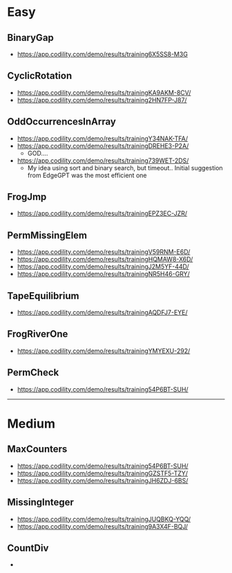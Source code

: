 # Easy

## BinaryGap
- https://app.codility.com/demo/results/training6X5SS8-M3G

## CyclicRotation
- https://app.codility.com/demo/results/trainingKA9AKM-8CV/
- https://app.codility.com/demo/results/training2HN7FP-J87/

## OddOccurrencesInArray
- https://app.codility.com/demo/results/trainingY34NAK-TFA/
- https://app.codility.com/demo/results/trainingDREHE3-P2A/
  - GOD....
- https://app.codility.com/demo/results/training739WET-2DS/
  - My idea using sort and binary search, but timeout.. Initial suggestion from EdgeGPT was the most efficient one

## FrogJmp
- https://app.codility.com/demo/results/trainingEPZ3EC-JZR/

## PermMissingElem
- https://app.codility.com/demo/results/trainingV59RNM-E6D/
- https://app.codility.com/demo/results/trainingHQMAW8-X6D/
- https://app.codility.com/demo/results/trainingJ2M5YF-44D/
- https://app.codility.com/demo/results/trainingNR5H46-GRY/

## TapeEquilibrium
- https://app.codility.com/demo/results/trainingAQDFJ7-EYE/

## FrogRiverOne
- https://app.codility.com/demo/results/trainingYMYEXU-292/

## PermCheck
- https://app.codility.com/demo/results/training54P6BT-SUH/

----

# Medium

## MaxCounters
- https://app.codility.com/demo/results/training54P6BT-SUH/
- https://app.codility.com/demo/results/trainingGZSTF5-TZY/
- https://app.codility.com/demo/results/trainingJH6ZDJ-6BS/

## MissingInteger
- https://app.codility.com/demo/results/trainingJUQBKQ-YQQ/
- https://app.codility.com/demo/results/training9A3X4F-BQJ/

## CountDiv
- 